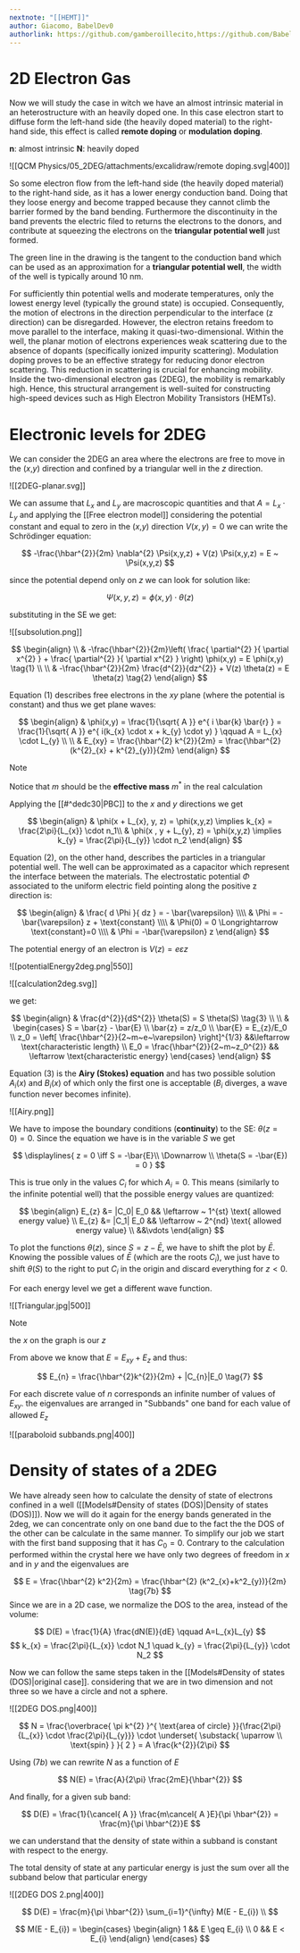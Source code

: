 ```yaml
---
nextnote: "[[HEMT]]"
author: Giacomo, BabelDev0
authorlink: https://github.com/gamberoillecito,https://github.com/BabelDev0
---
```

# 2D Electron Gas

Now we will study the case in witch we have an almost intrinsic material in an heterostructure with an heavily doped one. In this case electron start to diffuse form the left-hand side (the heavily doped material) to the right-hand side, this effect is called **remote doping** or **modulation doping**.

**n**: almost intrinsic
**N**: heavily doped

![[QCM Physics/05_2DEG/attachments/excalidraw/remote doping.svg|400]]

So some electron flow from the left-hand side (the heavily doped material) to the right-hand side, as it has a lower energy conduction band. Doing that they loose energy and become trapped because they cannot climb the barrier formed by the band bending. Furthermore the discontinuity in the band prevents the electric filed to returns the electrons to the donors, and contribute at squeezing the electrons on the **triangular potential well** just formed. 

The green line in the drawing is the tangent to the conduction band which can be used as an approximation for a **triangular potential well**, the width of the well is typically around 10 nm.

For sufficiently thin potential wells and moderate temperatures, only the lowest energy level (typically the ground state) is occupied. Consequently, the motion of electrons in the direction perpendicular to the interface (z direction) can be disregarded. However, the electron retains freedom to move parallel to the interface, making it quasi-two-dimensional. Within the well, the planar motion of electrons experiences weak scattering due to the absence of dopants (specifically ionized impurity scattering). Modulation doping proves to be an effective strategy for reducing donor electron scattering. This reduction in scattering is crucial for enhancing mobility. Inside the two-dimensional electron gas (2DEG), the mobility is remarkably high. Hence, this structural arrangement is well-suited for constructing high-speed devices such as High Electron Mobility Transistors (HEMTs).

# Electronic levels for 2DEG

We can consider the 2DEG an area where the electrons are free to move in the ($x$,$y$) direction and confined by a triangular well in the $z$ direction.

![[2DEG-planar.svg]]

We can assume that $L_{x}$ and $L_{y}$ are macroscopic quantities and that $A = L_{x} \cdot L_{y}$ and applying the [[Free electron model]] considering the potential constant and equal to zero in the ($x$,$y$) direction $V(x,y)=0$ we can write the Schrödinger equation:

$$
-\frac{\hbar^{2}}{2m} \nabla^{2} \Psi(x,y,z) + V(z) \Psi(x,y,z) = E ~ \Psi(x,y,z)
$$

since the potential depend only on $z$ we can look for solution like:

$$
\Psi(x,y,z) = \phi(x,y) \cdot \theta(z)
$$

substituting in the SE we get:

![[subsolution.png]]

$$
\begin{align} \\
 & -\frac{\hbar^{2}}{2m}\left( \frac{ \partial^{2} }{ \partial x^{2} } + \frac{ \partial^{2} }{ \partial x^{2} }  \right) \phi(x,y) = E \phi(x,y) \tag{1} \\ \\
 & -\frac{\hbar^{2}}{2m} \frac{d^{2}}{dz^{2}} + V(z) \theta(z) = E \theta(z) \tag{2}
\end{align}
$$

Equation (1) describes free electrons in the $xy$ plane (where the potential is constant) and thus we get plane waves: 

$$
\begin{align}
 & \phi(x,y) = \frac{1}{\sqrt{ A }} e^{ i \bar{k} \bar{r} } = \frac{1}{\sqrt{ A }} e^{ i(k_{x} \cdot x + k_{y} \cdot y) }  \qquad A = L_{x} \cdot L_{y} \\
 \\
 & E_{xy} = \frac{\hbar^{2} k^{2}}{2m} = \frac{\hbar^{2} (k^{2}_{x} + k^{2}_{y})}{2m}
\end{align}
$$

> [!Note] 
>
Notice that $m$ should be the **effective mass** $m^{*}$ in the real calculation

Applying the [[#^dedc30|PBC]] to the $x$ and $y$ directions we get 

$$
\begin{align}
 & \phi(x + L_{x}, y, z) = \phi(x,y,z) \implies k_{x} = \frac{2\pi}{L_{x}} \cdot n_1\\
 & \phi(x , y + L_{y}, z) = \phi(x,y,z) \implies k_{y} = \frac{2\pi}{L_{y}} \cdot n_2
\end{align}
$$

Equation (2), on the other hand, describes the particles in a triangular potential well. The well can be approximated as a capacitor which represent the interface between the materials. The electrostatic potential $\Phi$ associated to the uniform electric field pointing along the positive z direction is:

$$
\begin{align}
 & \frac{ d \Phi }{ dz }  = - \bar{\varepsilon} \\\\
& \Phi = -\bar{\varepsilon} z + \text{constant} \\\\
& \Phi(0) = 0 \Longrightarrow \text{constant}=0 \\\\
& \Phi = -\bar{\varepsilon} z 
\end{align}
$$

The potential energy of an electron is $V(z) = e\varepsilon z$ 

![[potentialEnergy2deg.png|550]]

![[calculation2deg.svg]]

we get:

$$
\begin{align}
 & \frac{d^{2}}{dS^{2}} \theta(S) = S \theta(S) \tag{3} \\ \\
& \begin{cases}
S = \bar{z} - \bar{E}  \\
\bar{z} = z/z_0 \\
\bar{E} = E_{z}/E_0 \\
z_0 = \left[ \frac{\hbar^{2}}{2~m~e~\varepsilon} \right]^{1/3} &&\leftarrow \text{characteristic length} \\
E_0 = \frac{\hbar^{2}}{2~m~z_0^{2}}  && \leftarrow \text{characteristic energy}
\end{cases}
\end{align}
$$

Equation (3) is the **Airy (Stokes) equation** and has two possible solution $A_{i}(x)$ and $B_{i}(x)$ of which only the first one is acceptable ($B_{i}$ diverges, a wave function never becomes infinite).

![[Airy.png]]

We have to impose the boundary conditions (**continuity**) to the SE:  $\theta(z = 0) = 0$. Since the equation we have is in the variable $S$ we get 

$$
\displaylines{
z = 0 \iff S = -\bar{E}\\
\Downarrow \\
\theta(S = -\bar{E}) = 0
}
$$

This is true only in the values $C_{i}$ for which $A_{i} = 0$. This means (similarly to the infinite potential well) that the possible energy values are quantized:

$$
\begin{align}
 E_{z} &= |C_0| E_0 && \leftarrow ~ 1^{st} \text{ allowed energy value} \\
E_{z} &= |C_1| E_0 && \leftarrow ~ 2^{nd} \text{ allowed energy value} \\
 &&\vdots
\end{align}
$$

To plot the functions $\theta(z)$, since $S = z - \bar{E}$, we have to shift the plot by $\bar{E}$. Knowing the possible values of $\bar{E}$ (which are the roots $C_{i}$), we just have to shift $\theta(S)$ to the right to put $C_{i}$ in the origin and discard everything for $z < 0$.

For each energy level we get a different wave function.

![[Triangular.jpg|500]]
> [!Note] 
>the $x$ on the graph is our $z$

From above we know that $E = E_{xy} + E_{z}$ and thus:

$$
E_{n} = \frac{\hbar^{2}k^{2}}{2m} + |C_{n}|E_0 \tag{7}
$$

For each discrete value of $n$ corresponds an infinite number of values of $E_{xy}$. the eigenvalues are arranged in "Subbands" one band for each value of allowed $E_z$ 


![[paraboloid subbands.png|400]]

# Density of states of a 2DEG

We have already seen how to calculate the density of state of electrons confined in a well ([[Models#Density of states (DOS)|Density of states (DOS)]]). Now we will do it again for the energy bands generated in the 2deg, we can concentrate only on one band due to the fact the the DOS of the other can be calculate in the same manner. To simplify our job we start with the first band supposing that it has $C_0 = 0$.
Contrary to the calculation performed within the crystal here we have only two degrees of freedom in $x$ and in $y$ and the eigenvalues are 

$$ 
E = \frac{\hbar^{2} k^2}{2m} = \frac{\hbar^{2} (k^2_{x}+k^2_{y})}{2m} \tag{7b}
$$ 
Since we are in a 2D case, we normalize the DOS to the area, instead of the volume:

$$
D(E) = \frac{1}{A} \frac{dN(E)}{dE} \qquad A=L_{x}L_{y} 
$$
$$   
k_{x} = \frac{2\pi}{L_{x}} \cdot N_1 \quad k_{y} = \frac{2\pi}{L_{y}} \cdot N_2
$$

Now we can follow the same steps taken in the [[Models#Density of states (DOS)|original case]]. considering that we are in two dimension and not three so we have a circle and not a sphere.

![[2DEG DOS.png|400]]

$$
N = \frac{\overbrace{ \pi k^{2} }^{ \text{area of circle} }}{\frac{2\pi}{L_{x}} \cdot \frac{2\pi}{L_{y}}} \cdot \underset{ \substack{ \uparrow \\ \text{spin} } }{ 2 } = A \frac{k^{2}}{2\pi}
$$

Using $(7b)$ we can rewrite $N$ as a function of $E$ 

$$
N(E) = \frac{A}{2\pi} \frac{2mE}{\hbar^{2}}
$$

And finally, for a given sub band:

$$
D(E) = \frac{1}{\cancel{ A }} \frac{m\cancel{ A }E}{\pi \hbar^{2}} = \frac{m}{\pi \hbar^{2}}E
$$

we can understand that the density of state within a subband is constant with respect to the energy. 

The total density of state at any particular energy is just the sum over all the subband below that particular energy

![[2DEG DOS 2.png|400]]

$$
D(E) = \frac{m}{\pi \hbar^{2}} \sum_{i=1}^{\infty} M(E - E_{i}) \\
$$

$$
M(E - E_{i}) = \begin{cases}
\begin{align}
1 && E \geq E_{i} \\
0 && E < E_{i}
\end{align}
\end{cases}
$$


